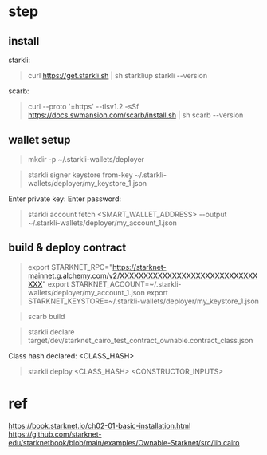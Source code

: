 # step

## install

starkli:

> curl https://get.starkli.sh | sh
> starkliup
> starkli --version

scarb:

> curl --proto '=https' --tlsv1.2 -sSf https://docs.swmansion.com/scarb/install.sh | sh
> scarb --version

## wallet setup

> mkdir -p ~/.starkli-wallets/deployer

> starkli signer keystore from-key ~/.starkli-wallets/deployer/my_keystore_1.json

Enter private key:
Enter password:

> starkli account fetch <SMART_WALLET_ADDRESS> --output ~/.starkli-wallets/deployer/my_account_1.json


## build & deploy contract

> export STARKNET_RPC="https://starknet-mainnet.g.alchemy.com/v2/XXXXXXXXXXXXXXXXXXXXXXXXXXXXXXXX"
> export STARKNET_ACCOUNT=~/.starkli-wallets/deployer/my_account_1.json
> export STARKNET_KEYSTORE=~/.starkli-wallets/deployer/my_keystore_1.json

> scarb build

> starkli declare target/dev/starknet_cairo_test_contract_ownable.contract_class.json

Class hash declared: <CLASS_HASH>

> starkli deploy <CLASS_HASH> <CONSTRUCTOR_INPUTS>


# ref
https://book.starknet.io/ch02-01-basic-installation.html
https://github.com/starknet-edu/starknetbook/blob/main/examples/Ownable-Starknet/src/lib.cairo

